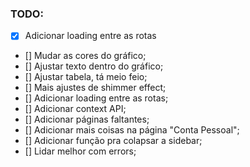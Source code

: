### TODO:

- [x] Adicionar loading entre as rotas
- [] Mudar as cores do gráfico;
- [] Ajustar texto dentro do gráfico;
- [] Ajustar tabela, tá meio feio;
- [] Mais ajustes de shimmer effect;
- [] Adicionar loading entre as rotas;
- [] Adicionar context API;
- [] Adicionar páginas faltantes;
- [] Adicionar mais coisas na página "Conta Pessoal";
- [] Adicionar função pra colapsar a sidebar;
- [] Lidar melhor com errors;
